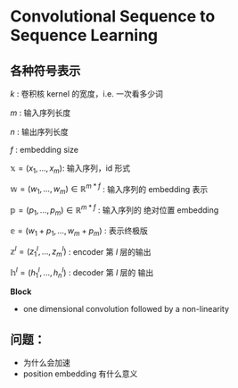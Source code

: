 # Convolutional Sequence to Sequence Learning



## 各种符号表示

$k$ : 卷积核 kernel 的宽度，i.e. 一次看多少词

$m$ : 输入序列长度

$n$ : 输出序列长度

$f$ :  embedding size

$\mathbb x= (x_1, ... , x_m)$: 输入序列，id 形式

$\mathbb w = (w_1, ..., w_m) \in \mathbb R^{m*f}$ : 输入序列的 embedding 表示

$\mathbb p=(p_1, ..., p_m)\in \mathbb R^{m*f}$ : 输入序列的 绝对位置 embedding

$\mathbb e = (w_1+p_1, ..., w_m+p_m)$ : 表示终极版

$\mathbb z^l = (z^l_1, ..., z^l_m)$ : encoder 第 $l$ 层的输出

$\mathbb h^l = (h^l_1, ..., h^l_n)$ : decoder 第 $l$ 层的 输出



**Block**

* one dimensional convolution followed by a non-linearity



## 问题：

* 为什么会加速
* position embedding 有什么意义

